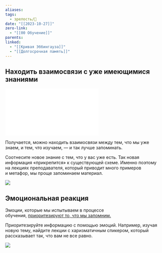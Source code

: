 ```yaml
---
aliases: 
tags:
  - зрелость/🌱
date: "[[2023-10-27]]"
zero-link:
  - "[[00 Обучение]]"
parents: 
linked:
  - "[[Кривая Эббингауза]]"
  - "[[Долгосрочная память]]"
---
```

## Находить взаимосвязи с уже имеющимися знаниями
![Память человека](Память%20человека.md)

Получается, можно находить взаимосвязи между тем, что мы уже знаем, и тем, что изучаем, — и так лучше запоминать.

Соотнесите новое знание с тем, что у вас уже есть. Так новая информация «прикрепится» к существующей схеме. Именно поэтому на лекциях преподавателя, который приводит много примеров и метафор, мы проще запоминаем материал.

![](5-effect-cxema-desk-5.weqmint61kjr..webp)

## Эмоциональная реакция
Эмоции, которые мы испытываем в процессе обучения, [приоритезируют то, что мы запомним.](https://www.frontiersin.org/articles/10.3389/fpsyg.2017.01454/full)

Приоритезируйте информацию с помощью эмоций. Например, изучая новую тему, найдите лекции с харизматичным спикером, который рассказывает так, что вам не все равно.

![](Стресс.md#^6ab5c4)